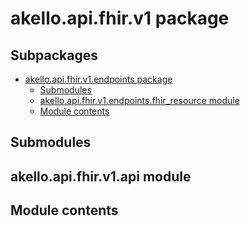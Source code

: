 # akello.api.fhir.v1 package

## Subpackages

* [akello.api.fhir.v1.endpoints package](akello.api.fhir.v1.endpoints.md)
  * [Submodules](akello.api.fhir.v1.endpoints.md#submodules)
  * [akello.api.fhir.v1.endpoints.fhir_resource module](akello.api.fhir.v1.endpoints.md#akello-api-fhir-v1-endpoints-fhir-resource-module)
  * [Module contents](akello.api.fhir.v1.endpoints.md#module-akello.api.fhir.v1.endpoints)

## Submodules

## akello.api.fhir.v1.api module

## Module contents
